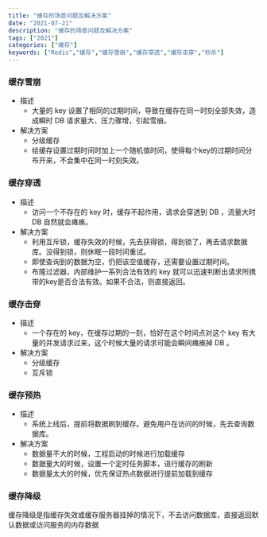 ```yaml
---
title: "缓存的场景问题及解决方案"
date: "2021-07-21"
description: "缓存的场景问题及解决方案"
tags: ["2021"]
categories: ["缓存"]
keywords: ["Redis","缓存","缓存雪崩","缓存穿透","缓存击穿","秒杀"]
---
```


### 缓存雪崩

* 描述
	- 大量的 key 设置了相同的过期时间，导致在缓存在同一时刻全部失效，造成瞬时 DB 请求量大、压力骤增，引起雪崩。
* 解决方案
	- 分级缓存
	- 给缓存设置过期时间时加上一个随机值时间，使得每个key的过期时间分布开来，不会集中在同一时刻失效。

### 缓存穿透

* 描述
	- 访问一个不存在的 key 时，缓存不起作用，请求会穿透到 DB ，流量大时 DB 自然就会瘫痪。
* 解决方案
	- 利用互斥锁，缓存失效的时候，先去获得锁，得到锁了，再去请求数据库。没得到锁，则休眠一段时间重试。
	- 即使查询到的数据为空，仍把该空值缓存，还需要设置过期时间。
	- 布隆过滤器，内部维护一系列合法有效的 key 就可以迅速判断出请求所携带的key是否合法有效。如果不合法，则直接返回。

### 缓存击穿

* 描述
	- 一个存在的 key，在缓存过期的一刻，恰好在这个时间点对这个 key 有大量的并发请求过来，这个时候大量的请求可能会瞬间瘫痪掉 DB 。
* 解决方案
	- 分级缓存
	- 互斥锁

### 缓存预热

* 描述
	- 系统上线后，提前将数据刷到缓存。避免用户在访问的时候，先去查询数据库。
* 解决方案
	- 数据量不大的时候，工程启动的时候进行加载缓存
	- 数据量大的时候，设置一个定时任务脚本，进行缓存的刷新
	- 数据量太大的时候，优先保证热点数据进行提前加载到缓存

### 缓存降级
缓存降级是指缓存失效或缓存服务器挂掉的情况下，不去访问数据库，直接返回默认数据或访问服务的内存数据









